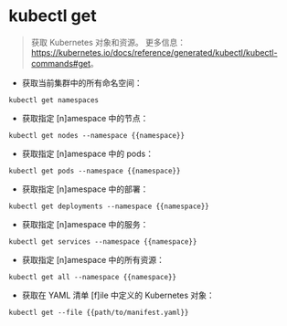 # kubectl get

> 获取 Kubernetes 对象和资源。
> 更多信息：<https://kubernetes.io/docs/reference/generated/kubectl/kubectl-commands#get>。

- 获取当前集群中的所有命名空间：

`kubectl get namespaces`

- 获取指定 [n]amespace 中的节点：

`kubectl get nodes --namespace {{namespace}}`

- 获取指定 [n]amespace 中的 pods：

`kubectl get pods --namespace {{namespace}}`

- 获取指定 [n]amespace 中的部署：

`kubectl get deployments --namespace {{namespace}}`

- 获取指定 [n]amespace 中的服务：

`kubectl get services --namespace {{namespace}}`

- 获取指定 [n]amespace 中的所有资源：

`kubectl get all --namespace {{namespace}}`

- 获取在 YAML 清单 [f]ile 中定义的 Kubernetes 对象：

`kubectl get --file {{path/to/manifest.yaml}}`